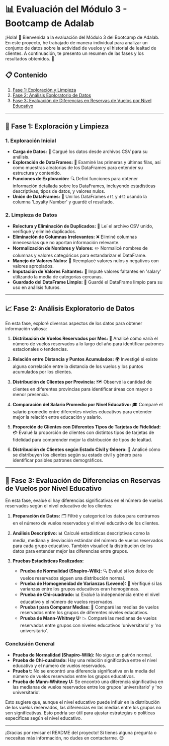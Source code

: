 # 📊 Evaluación del Módulo 3 - Bootcamp de Adalab

¡Hola! 👋 Bienvenida a la evaluación del Módulo 3 del Bootcamp de Adalab. En este proyecto, he trabajado de manera individual para analizar un conjunto de datos sobre la actividad de vuelos y el historial de lealtad de clientes. A continuación, te presento un resumen de las fases y los resultados obtenidos. 🚀

## 📋 Contenido

1. [Fase 1: Exploración y Limpieza](#fase-1-exploración-y-limpieza)
2. [Fase 2: Análisis Exploratorio de Datos](#fase-2-análisis-exploratorio-de-datos)
3. [Fase 3: Evaluación de Diferencias en Reservas de Vuelos por Nivel Educativo](#fase-3-evaluación-de-diferencias-en-reservas-de-vuelos-por-nivel-educativo)

---

## 🧹 Fase 1: Exploración y Limpieza

### 1. Exploración Inicial

- **Carga de Datos:** 📂 Cargué los datos desde archivos CSV para su análisis.
- **Exploración de DataFrames:** 👀 Examiné las primeras y últimas filas, así como muestras aleatorias de los DataFrames para entender su estructura y contenido.
- **Funciones de Exploración:** 🔍 Definí funciones para obtener información detallada sobre los DataFrames, incluyendo estadísticas descriptivas, tipos de datos, y valores nulos.
- **Unión de DataFrames:** 🔗 Uní los DataFrames `df1` y `df2` usando la columna 'Loyalty Number' y guardé el resultado.

### 2. Limpieza de Datos

- **Relectura y Eliminación de Duplicados:** 🔄 Leí el archivo CSV unido, verifiqué y eliminé duplicados.
- **Eliminación de Columnas Irrelevantes:** ❌ Eliminé columnas innecesarias que no aportan información relevante.
- **Normalización de Nombres y Valores:** ✏️ Normalicé nombres de columnas y valores categóricos para estandarizar el DataFrame.
- **Manejo de Valores Nulos:** 🚫 Reemplacé valores nulos y negativos con valores apropiados.
- **Imputación de Valores Faltantes:** 🧮 Imputé valores faltantes en 'salary' utilizando la media de categorías cercanas.
- **Guardado del DataFrame Limpio:** 💾 Guardé el DataFrame limpio para su uso en análisis futuros.

---

## 📈 Fase 2: Análisis Exploratorio de Datos

En esta fase, exploré diversos aspectos de los datos para obtener información valiosa:

1. **Distribución de Vuelos Reservados por Mes:** 📅 Analicé cómo varía el número de vuelos reservados a lo largo del año para identificar patrones estacionales o tendencias.

2. **Relación entre Distancia y Puntos Acumulados:** 🌍 Investigé si existe alguna correlación entre la distancia de los vuelos y los puntos acumulados por los clientes.

3. **Distribución de Clientes por Provincia:** 🗺️ Observé la cantidad de clientes en diferentes provincias para identificar áreas con mayor o menor presencia.

4. **Comparación del Salario Promedio por Nivel Educativo:** 🎓 Comparé el salario promedio entre diferentes niveles educativos para entender mejor la relación entre educación y salario.

5. **Proporción de Clientes con Diferentes Tipos de Tarjetas de Fidelidad:** 💳 Evalué la proporción de clientes con distintos tipos de tarjetas de fidelidad para comprender mejor la distribución de tipos de lealtad.

6. **Distribución de Clientes según Estado Civil y Género:** 👥 Analicé cómo se distribuyen los clientes según su estado civil y género para identificar posibles patrones demográficos.

---

## 🧪 Fase 3: Evaluación de Diferencias en Reservas de Vuelos por Nivel Educativo

En esta fase, evalué si hay diferencias significativas en el número de vuelos reservados según el nivel educativo de los clientes:

1. **Preparación de Datos:** 🗂️ Filtré y categoricé los datos para centrarnos en el número de vuelos reservados y el nivel educativo de los clientes.

2. **Análisis Descriptivo:** 📊 Calculé estadísticas descriptivas como la media, mediana y desviación estándar del número de vuelos reservados para cada grupo educativo. También visualicé la distribución de los datos para entender mejor las diferencias entre grupos.

3. **Pruebas Estadísticas Realizadas:**
   - **Prueba de Normalidad (Shapiro-Wilk):** 🔍 Evalué si los datos de vuelos reservados siguen una distribución normal.
   - **Prueba de Homogeneidad de Varianzas (Levene):** 📏 Verifiqué si las varianzas entre los grupos educativos eran homogéneas.
   - **Prueba de Chi-cuadrado:** 📊 Evalué la independencia entre el nivel educativo y el número de vuelos reservados.
   - **Prueba t para Comparar Medias:** 🧮 Comparé las medias de vuelos reservados entre los grupos de diferentes niveles educativos.
   - **Prueba de Mann-Whitney U:** 📉 Comparé las medianas de vuelos reservados entre grupos con niveles educativos 'universitario' y 'no universitario'.

### Conclusión General
- **Prueba de Normalidad (Shapiro-Wilk):** No sigue un patrón normal.
- **Prueba de Chi-cuadrado:** Hay una relación significativa entre el nivel educativo y el número de vuelos reservados.
- **Prueba t:** No se encontró una diferencia significativa en la media del número de vuelos reservados entre los grupos educativos.
- **Prueba de Mann-Whitney U:** Se encontró una diferencia significativa en las medianas de vuelos reservados entre los grupos 'universitario' y 'no universitario'.

Esto sugiere que, aunque el nivel educativo puede influir en la distribución de los vuelos reservados, las diferencias en las medias entre los grupos no son significativas. Esto podría ser útil para ajustar estrategias o políticas específicas según el nivel educativo.

---

¡Gracias por revisar el README del proyecto! Si tienes alguna pregunta o necesitas más información, no dudes en contactarme. 😊


